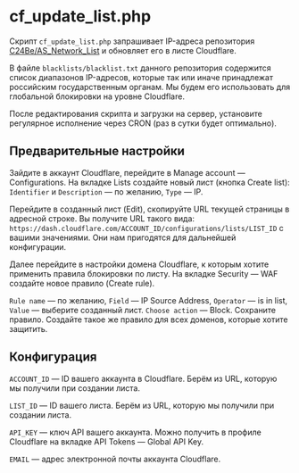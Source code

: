 # cf_update_list.php
Скрипт `cf_update_list.php` запрашивает IP-адреса репозитория [C24Be/AS_Network_List](https://github.com/C24Be/AS_Network_List/) и обновляет его в листе Cloudflare.

В файле `blacklists/blacklist.txt` данного репозитория содержится список диапазонов IP-адресов, которые так или иначе принадлежат российским государственным органам. Мы будем его использовать для глобальной блокировки на уровне Cloudflare.

После редактирования скрипта и загрузки на сервер, установите регулярное исполнение через CRON (раз в сутки будет оптимально).

## Предварительные настройки

Зайдите в аккаунт Cloudflare, перейдите в Manage account — Configurations. На вкладке Lists создайте новый лист (кнопка Create list): `Identifier` и `Description` — по желанию, `Type` — IP.

Перейдите в созданный лист (Edit), скопируйте URL текущей страницы в адресной строке. Вы получите URL такого вида: `https://dash.cloudflare.com/ACCOUNT_ID/configurations/lists/LIST_ID` с вашими значениями. Они нам пригодятся для дальнейшей конфигурации.

Далее перейдите в настройки домена Cloudflare, к которым хотите применить правила блокировки по листу. На вкладке Security — WAF создайте новое правило (Create rule). 

`Rule name` — по желанию, `Field` — IP Source Address, `Operator` — is in list, `Value` — выберите созданный лист. `Choose action` — Block. Сохраните правило. Создайте такое же правило для всех доменов, которые хотите защитить.

## Конфигурация

`ACCOUNT_ID` — ID вашего аккаунта в Cloudflare. Берём из URL, которую мы получили при создании листа.

`LIST_ID` — ID вашего листа. Берём из URL, которую мы получили при создании листа.

`API_KEY` — ключ API вашего аккаунта. Можно получить в профиле Cloudflare на вкладке API Tokens — Global API Key.

`EMAIL` — адрес электронной почты аккаунта Cloudflare.
